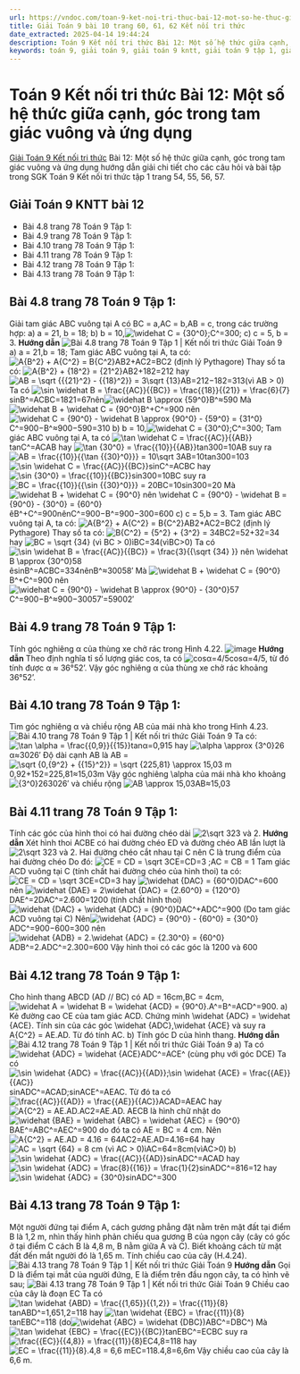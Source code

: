 ```yaml
---
url: https://vndoc.com/toan-9-ket-noi-tri-thuc-bai-12-mot-so-he-thuc-giua-canh-goc-trong-tam-giac-vuong-va-ung-dung-320933
title: Giải Toán 9 bài 10 trang 60, 61, 62 Kết nối tri thức
date_extracted: 2025-04-14 19:44:24
description: Toán 9 Kết nối tri thức Bài 12: Một số hệ thức giữa cạnh, góc trong tam giác vuông và ứng dụng hướng dẫn giải chi tiết các câu hỏi và bài tập trong SGK Toán 9 Kết nối tri thức tập 1.
keywords: toán 9, giải toán 9, giải toán 9 kntt, giải toán 9 tập 1, giải toán 9 kết nối tri thức, toán 9 kết nối tri thức tập 1, Toán 9 Kết nối tri thức Bài 12, giải Toán 9 Kết nối tri thức Bài 12, Bài 12 Một số hệ thức giữa cạnh, góc trong tam giác vuông và ứng dụng, toán 9 kết nối tri thức tập 1 trang 78, Một số hệ thức giữa cạnh
---
```


# Toán 9 Kết nối tri thức Bài 12: Một số hệ thức giữa cạnh, góc trong tam giác vuông và ứng dụng
[Giải Toán 9 Kết nối tri thức](<https://vndoc.com/toan-9-ket-noi-tri-thuc>) Bài 12: Một số hệ thức giữa cạnh, góc trong tam giác vuông và ứng dụng hướng dẫn giải chi tiết cho các câu hỏi và bài tập trong SGK Toán 9 Kết nối tri thức tập 1 trang 54, 55, 56, 57.
## Giải Toán 9 KNTT bài 12
  * Bài 4.8 trang 78 Toán 9 Tập 1: 
  * Bài 4.9 trang 78 Toán 9 Tập 1: 
  * Bài 4.10 trang 78 Toán 9 Tập 1: 
  * Bài 4.11 trang 78 Toán 9 Tập 1: 
  * Bài 4.12 trang 78 Toán 9 Tập 1:
  * Bài 4.13 trang 78 Toán 9 Tập 1:

## **Bài 4.8 trang 78 Toán 9 Tập 1:**
Giải tam giác ABC vuông tại A có BC = a,AC = b,AB = c, trong các trường hợp:
a\) a = 21, b = 18;
b\) b = 10,![\\widehat C = {30^0};](https://i.vdoc.vn/data/image/blank.png)C^=300;
c\) c = 5, b = 3.
**Hướng dẫn**
![Bài 4.8 trang 78 Toán 9 Tập 1 | Kết nối tri thức Giải Toán 9](https://i.vdoc.vn/data/image/2024/05/27/bai-4-8-trang-78-toan-lop-9-tap-1.png)
a\) a = 21,b = 18;
Tam giác ABC vuông tại A, ta có: ![A{B^2} + A{C^2} = B{C^2}](https://i.vdoc.vn/data/image/blank.png)AB2+AC2=BC2 \(định lý Pythagore\)
Thay số ta có: ![A{B^2} + {18^2} = {21^2}](https://i.vdoc.vn/data/image/blank.png)AB2+182=212 hay ![AB = \\sqrt {{{21}^2} - {{18}^2}} = 3\\sqrt {13}](https://i.vdoc.vn/data/image/blank.png)AB=212−182=313\(vì AB > 0\)
Ta có ![\\sin \\widehat B = \\frac{{AC}}{{BC}} = \\frac{{18}}{{21}} = \\frac{6}{7}](https://i.vdoc.vn/data/image/blank.png)sin⁡B^=ACBC=1821=67nên![\\widehat B \\approx {59^0}](https://i.vdoc.vn/data/image/blank.png)B^≈590
Mà ![\\widehat B + \\widehat C = {90^0}](https://i.vdoc.vn/data/image/blank.png)B^+C^=900 nên ![\\widehat C = {90^0} - \\widehat B \\approx {90^0} - {59^0} = {31^0}](https://i.vdoc.vn/data/image/blank.png)C^=900−B^≈900−590=310
b\) b = 10,![\\widehat C = {30^0};](https://i.vdoc.vn/data/image/blank.png)C^=300;
Tam giác ABC vuông tại A, ta có ![\\tan \\widehat C = \\frac{{AC}}{{AB}}](https://i.vdoc.vn/data/image/blank.png)tan⁡C^=ACAB hay ![\\tan {30^0} = \\frac{{10}}{{AB}}](https://i.vdoc.vn/data/image/blank.png)tan⁡300=10AB suy ra ![AB = \\frac{{10}}{{\\tan {{30}^0}}} = 10\\sqrt 3](https://i.vdoc.vn/data/image/blank.png)AB=10tan⁡300=103
![\\sin \\widehat C = \\frac{{AC}}{{BC}}](https://i.vdoc.vn/data/image/blank.png)sin⁡C^=ACBC hay ![\\sin {30^0} = \\frac{{10}}{{BC}}](https://i.vdoc.vn/data/image/blank.png)sin⁡300=10BC suy ra ![BC = \\frac{{10}}{{\\sin {{30}^0}}} = 20](https://i.vdoc.vn/data/image/blank.png)BC=10sin⁡300=20
Mà ![\\widehat B + \\widehat C = {90^0} nên \\widehat C = {90^0} - \\widehat B = {90^0} - {30^0} = {60^0}](https://i.vdoc.vn/data/image/blank.png)êB^+C^=900nênC^=900−B^=900−300=600
c\) c = 5,b = 3.
Tam giác ABC vuông tại A, ta có: ![A{B^2} + A{C^2} = B{C^2}](https://i.vdoc.vn/data/image/blank.png)AB2+AC2=BC2 \(định lý Pythagore\)
Thay số ta có: ![B{C^2} = {5^2} + {3^2} = 34](https://i.vdoc.vn/data/image/blank.png)BC2=52+32=34 hay ![BC = \\sqrt {34} \(vì BC > 0\)](https://i.vdoc.vn/data/image/blank.png)ìBC=34\(vìBC>0\)
Ta có ![\\sin \\widehat B = \\frac{{AC}}{{BC}} = \\frac{3}{{\\sqrt {34} }} nên \\widehat B \\approx {30^0}58](https://i.vdoc.vn/data/image/blank.png)êsin⁡B^=ACBC=334nênB^≈30058′
Mà ![\\widehat B + \\widehat C = {90^0}](https://i.vdoc.vn/data/image/blank.png)B^+C^=900 nên ![\\widehat C = {90^0} - \\widehat B \\approx {90^0} - {30^0}57](https://i.vdoc.vn/data/image/blank.png)C^=900−B^≈900−30057′=59002′
## **Bài 4.9 trang 78 Toán 9 Tập 1:**
Tính góc nghiêng α của thùng xe chở rác trong Hình 4.22.
![image](https://i.vdoc.vn/data/image/2024/05/27/bai-4-9-trang-78-toan-lop-9-tap-1.png)
**Hướng dẫn**
Theo định nghĩa tỉ số lượng giác cos, ta có ![cosα=4/5](https://i.vdoc.vn/data/image/blank.png)cosα=4/5, từ đó tính được α ≈ 36°52’.
Vậy góc nghiêng α của thùng xe chở rác khoảng 36°52’.
## **Bài 4.10 trang 78 Toán 9 Tập 1:**
Tìm góc nghiêng α và chiều rộng AB của mái nhà kho trong Hình 4.23.
![Bài 4.10 trang 78 Toán 9 Tập 1 | Kết nối tri thức Giải Toán 9](https://i.vdoc.vn/data/image/2024/05/27/bai-4-10-trang-78-toan-lop-9-tap-1.png)
Ta có: ![\\tan \\alpha = \\frac{{0,9}}{{15}}](https://i.vdoc.vn/data/image/blank.png)tan⁡α=0,915 hay ![\\alpha \\approx {3^0}26](https://i.vdoc.vn/data/image/blank.png)α≈3026′
Độ dài cạnh AB là AB = ![\\sqrt {0,{9^2} + {{15}^2}} = \\sqrt {225,81} \\approx 15,03 m](https://i.vdoc.vn/data/image/blank.png)0,92+152=225,81≈15,03m
Vậy góc nghiêng \alpha của mái nhà kho khoảng ![{3^0}26](https://i.vdoc.vn/data/image/blank.png)3026′ và chiều rộng ![AB \\approx 15,03](https://i.vdoc.vn/data/image/blank.png)AB≈15,03
## **Bài 4.11 trang 78 Toán 9 Tập 1:**
Tính các góc của hình thoi có hai đường chéo dài ![2\\sqrt 3](https://i.vdoc.vn/data/image/blank.png)23 và 2.
**Hướng dẫn**
Xét hình thoi ACBE có hai đường chéo ED và đường chéo AB lần lượt là ![2\\sqrt 3](https://i.vdoc.vn/data/image/blank.png)23 và 2.
Hai đường chéo cắt nhau tại C nên C là trung điểm của hai đường chéo
Do đó: ![CE = CD = \\sqrt 3](https://i.vdoc.vn/data/image/blank.png)CE=CD=3 ;AC = CB = 1
Tam giác ACD vuông tại C \(tính chất hai đường chéo của hình thoi\) ta có:
![CE = CD = \\sqrt 3](https://i.vdoc.vn/data/image/blank.png)CE=CD=3 hay ![\\widehat {DAC} = {60^0}](https://i.vdoc.vn/data/image/blank.png)DAC^=600 nên ![\\widehat {DAE} = 2\\widehat {DAC} = {2.60^0} = {120^0}](https://i.vdoc.vn/data/image/blank.png)DAE^=2DAC^=2.600=1200 \(tính chất hình thoi\)
![\\widehat {DAC} + \\widehat {ADC} = {90^0}](https://i.vdoc.vn/data/image/blank.png)DAC^+ADC^=900 \(Do tam giác ACD vuông tại C\)
Nên![\\widehat {ADC} = {90^0} - {60^0} = {30^0}](https://i.vdoc.vn/data/image/blank.png)ADC^=900−600=300 nên ![\\widehat {ADB} = 2.\\widehat {ADC} = {2.30^0} = {60^0}](https://i.vdoc.vn/data/image/blank.png)ADB^=2.ADC^=2.300=600
Vậy hình thoi có các góc là 1200 và 600
## **Bài 4.12 trang 78 Toán 9 Tập 1:**
Cho hình thang ABCD \(AD // BC\) có AD = 16cm,BC = 4cm,![\\widehat A = \\widehat B = \\widehat {ACD} = {90^0}.](https://i.vdoc.vn/data/image/blank.png)A^=B^=ACD^=900.
a\) Kẻ đường cao CE của tam giác ACD. Chứng minh \widehat \{ADC\} = \widehat \{ACE\}. Tính sin của các góc \widehat \{ADC\},\widehat \{ACE\} và suy ra A\{C^2\} = AE.AD. Từ đó tính AC.
b\) Tính góc D của hình thang.
**Hướng dẫn**
![Bài 4.12 trang 78 Toán 9 Tập 1 | Kết nối tri thức Giải Toán 9](https://i.vdoc.vn/data/image/2024/05/27/bai-4-12-trang-78-toan-lop-9-tap-1.png)
a\) Ta có ![\\widehat {ADC} = \\widehat {ACE}](https://i.vdoc.vn/data/image/blank.png)ADC^=ACE^ \(cùng phụ với góc DCE\)
Ta có ![\\sin \\widehat {ADC} = \\frac{{AC}}{{AD}};\\sin \\widehat {ACE} = \\frac{{AE}}{{AC}}](https://i.vdoc.vn/data/image/blank.png)sin⁡ADC^=ACAD;sin⁡ACE^=AEAC. Từ đó ta có ![\\frac{{AC}}{{AD}} = \\frac{{AE}}{{AC}}](https://i.vdoc.vn/data/image/blank.png)ACAD=AEAC hay ![A{C^2} = AE.AD.](https://i.vdoc.vn/data/image/blank.png)AC2=AE.AD.
AECB là hình chữ nhật do ![\\widehat {BAE} = \\widehat {ABC} = \\widehat {AEC} = {90^0}](https://i.vdoc.vn/data/image/blank.png)BAE^=ABC^=AEC^=900 do đó ta có AE = BC = 4 cm.
Nên ![A{C^2} = AE.AD = 4.16 = 64](https://i.vdoc.vn/data/image/blank.png)AC2=AE.AD=4.16=64 hay ![AC = \\sqrt {64} = 8 cm \(vì AC > 0\)](https://i.vdoc.vn/data/image/blank.png)ìAC=64=8cm\(vìAC>0\)
b\) ![\\sin \\widehat {ADC} = \\frac{{AC}}{{AD}}](https://i.vdoc.vn/data/image/blank.png)sin⁡ADC^=ACAD hay ![\\sin \\widehat {ADC} = \\frac{8}{{16}} = \\frac{1}{2}](https://i.vdoc.vn/data/image/blank.png)sin⁡ADC^=816=12 hay ![\\sin \\widehat {ADC} = {30^0}](https://i.vdoc.vn/data/image/blank.png)sin⁡ADC^=300
## **Bài 4.13 trang 78 Toán 9 Tập 1:**
Một người đứng tại điểm A, cách gương phẳng đặt nằm trên mặt đất tại điểm B là 1,2 m, nhìn thấy hình phản chiếu qua gương B của ngọn cây \(cây có gốc ở tại điểm C cách B là 4,8 m, B nằm giữa A và C\). Biết khoảng cách từ mặt đất đến mắt người đó là 1,65 m. Tính chiều cao của cây \(H.4.24\).
![Bài 4.13 trang 78 Toán 9 Tập 1 | Kết nối tri thức Giải Toán 9](https://i.vdoc.vn/data/image/2024/05/27/bai-4-13-trang-78-toan-lop-9-tap-1.png)
**Hướng dẫn**
Gọi D là điểm tại mắt của người đứng, E là điểm trên đầu ngọn cây, ta có hình vẽ sau;
![Bài 4.13 trang 78 Toán 9 Tập 1 | Kết nối tri thức Giải Toán 9](https://i.vdoc.vn/data/image/2024/05/27/bai-4-13-trang-78-toan-lop-9-tap-1-a.png)
Chiều cao của cây là đoạn EC
Ta có ![\\tan \\widehat {ABD} = \\frac{{1,65}}{{1,2}} = \\frac{{11}}{8}](https://i.vdoc.vn/data/image/blank.png)tan⁡ABD^=1,651,2=118 hay ![\\tan \\widehat {EBC} = \\frac{{11}}{8}](https://i.vdoc.vn/data/image/blank.png)tan⁡EBC^=118 \(do![\\widehat {ABC} = \\widehat {DBC}\)](https://i.vdoc.vn/data/image/blank.png)ABC^=DBC^\)
Mà ![\\tan \\widehat {EBC} = \\frac{{EC}}{{BC}}](https://i.vdoc.vn/data/image/blank.png)tan⁡EBC^=ECBC suy ra ![\\frac{{EC}}{{4,8}} = \\frac{{11}}{8}](https://i.vdoc.vn/data/image/blank.png)EC4,8=118 hay ![EC = \\frac{{11}}{8}.4,8 = 6,6 m](https://i.vdoc.vn/data/image/blank.png)EC=118.4,8=6,6m
Vậy chiều cao của cây là 6,6 m.
